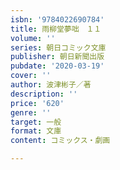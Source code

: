 ```yaml
---
isbn: '9784022690784'
title: 雨柳堂夢咄　１１
volume: ''
series: 朝日コミック文庫
publisher: 朝日新聞出版
pubdate: '2020-03-19'
cover: ''
author: 波津彬子／著
description: ''
price: '620'
genre: ''
target: 一般
format: 文庫
content: コミックス・劇画

---
```

